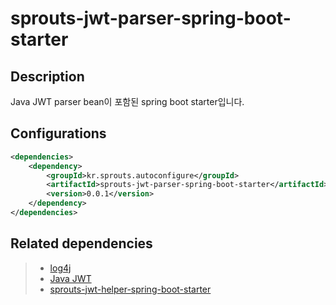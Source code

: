 # sprouts-jwt-parser-spring-boot-starter

## Description
Java JWT parser bean이 포함된 spring boot starter입니다.

## Configurations
```xml
<dependencies>
    <dependency>
        <groupId>kr.sprouts.autoconfigure</groupId>
        <artifactId>sprouts-jwt-parser-spring-boot-starter</artifactId>
        <version>0.0.1</version>
    </dependency>
</dependencies>
```

## Related dependencies
> * [log4j](https://logging.apache.org/log4j/2.x/)
> * [Java JWT](https://github.com/jwtk/jjwt)
> * [sprouts-jwt-helper-spring-boot-starter](http://gitlab.sprouts.kr/sprouts/autoconfigure/sprouts-jwt-helper-spring-boot-starter)